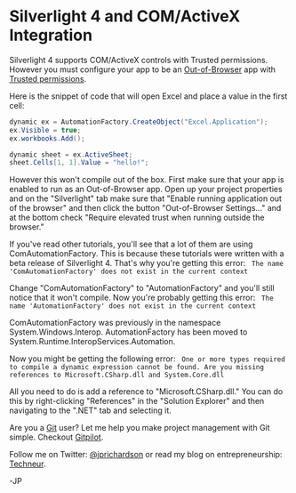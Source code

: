 <!--
author: JP Richardson
publish: Thu Oct 28 2010 21:33:52 GMT-0500 (CDT)
status: publish
type: post
link: https://procbits.wordpress.com/2010/10/28/silverlight-4-and-comactivex-integration/
tags: C#, Silverlight
slug: 2010/10/28/silverlight-4-and-comactivex-integration
-->

Silverlight 4 and COM/ActiveX Integration
=========================================

Silverlight 4 supports COM/ActiveX controls with Trusted permissions.
However you must configure your app to be an
[Out-of-Browser](http://msdn.microsoft.com/en-us/library/dd550721(VS.95).aspx)
app with [Trusted
permissions](http://msdn.microsoft.com/en-us/library/ee721083(v=VS.95).aspx).

Here is the snippet of code that will open Excel and place a value in
the first cell:

```csharp
dynamic ex = AutomationFactory.CreateObject("Excel.Application");
ex.Visible = true;
ex.workbooks.Add();

dynamic sheet = ex.ActiveSheet;
sheet.Cells[1, 1].Value = "hello!";
```

However this won't compile out of the box. First make sure that your app
is enabled to run as an Out-of-Browser app. Open up your project
properties and on the "Silverlight" tab make sure that "Enable running
application out of the browser" and then click the button
"Out-of-Browser Settings..." and at the bottom check "Require elevated
trust when running outside the browser."

If you've read other tutorials, you'll see that a lot of them are using
ComAutomationFactory. This is because these tutorials were written with
a beta release of Silverlight 4. That's why you're getting this error:
` The name 'ComAutomationFactory' does not exist in the current context`

Change "ComAutomationFactory" to "AutomationFactory" and you'll still
notice that it won't compile. Now you're probably getting this error:
` The name 'AutomationFactory' does not exist in the current context`

ComAutomationFactory was previously in the namespace
System.Windows.Interop. AutomationFactory has been moved to
System.Runtime.InteropServices.Automation.

Now you might be getting the following error:
` One or more types required to compile a dynamic expression cannot be found. Are you missing references to Microsoft.CSharp.dll and System.Core.dll`

All you need to do is add a reference to "Microsoft.CSharp.dll." You can
do this by right-clicking "References" in the "Solution Explorer" and
then navigating to the ".NET" tab and selecting it.

Are you a [Git](http://gitpilot.com) user? Let me help you make project
management with Git simple. Checkout [Gitpilot](http://gitpilot.com).

Follow me on Twitter: [@jprichardson](http://twitter.com/jprichardson)
or read my blog on entrepreneurship: [Techneur](http://techneur.com).

-JP

